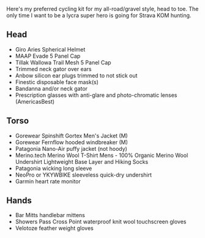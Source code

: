 Here's my preferred cycling kit for my all-road/gravel style, head to toe. The only time I want to be a lycra super hero is going for Strava KOM hunting.

## Head

- Giro Aries Spherical Helmet
- MAAP Evade 5 Panel Cap
- Tillak Wallowa Trail Mesh 5 Panel Cap
- Trimmed neck gator over ears
- Anbow silicon ear plugs trimmed to not stick out
- Finestic disposable face mask(s)
- Bandanna and/or neck gator
- Prescription glasses with anti-glare and photo-chromatic lenses (AmericasBest)

## Torso

- Gorewear Spinshift Gortex Men's Jacket (M)
- Gorewear Fernflow hooded windbreaker (M)
- Patagonia Nano-Air puffy jacket (not hoody)
- Merino.tech Merino Wool T-Shirt Mens - 100% Organic Merino Wool Undershirt Lightweight Base Layer and Hiking Socks
- Patagonia wicking long sleeve
- NeoPro or YKYWBIKE sleeveless quick-dry undershirt
- Garmin heart rate monitor
## Hands

- Bar Mitts handlebar mittens
- Showers Pass Cross Point waterproof knit wool touchscreen gloves
- Velotoze feather weight gloves

